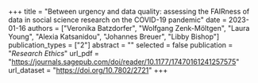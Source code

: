 +++
title = "Between urgency and data quality: assessing the FAIRness of data in social science research on the COVID-19 pandemic"
date = 2023-01-16
authors = ["Veronika Batzdorfer", "Wolfgang Zenk-Möltgen", "Laura Young", "Alexia Katsanidou", "Johannes Breuer", "Libby Bishop"]
publication_types = ["2"]
abstract = ""
selected = false
publication = "*Research Ethics*"
url_pdf = "https://journals.sagepub.com/doi/reader/10.1177/17470161241257575"
url_dataset = "https://doi.org/10.7802/2721"
+++